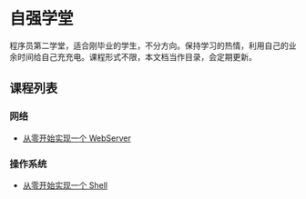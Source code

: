 # 自强学堂
程序员第二学堂，适合刚毕业的学生，不分方向。保持学习的热情，利用自己的业余时间给自己充充电。课程形式不限，本文档当作目录，会定期更新。

## 课程列表
### 网络
* [从零开始实现一个 WebServer](https://github.com/283131644/http_server)


### 操作系统
* [从零开始实现一个 Shell](https://github.com/283131644/shell)
